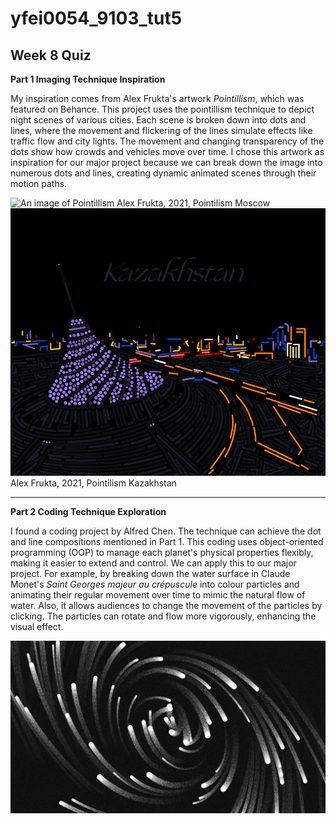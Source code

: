# yfei0054_9103_tut5
## Week 8 Quiz
**Part 1 Imaging Technique Inspiration**

My inspiration comes from Alex Frukta's artwork *Pointillism*, which was featured on Behance. This project uses the pointillism technique to depict night scenes of various cities. Each scene is broken down into dots and lines, where the movement and flickering of the lines simulate effects like traffic flow and city lights. The movement and changing transparency of the dots show how crowds and vehicles move over time. I chose this artwork as inspiration for our major project because we can break down the image into numerous dots and lines, creating dynamic animated scenes through their motion paths.

![An image of Pointillism](readmeImages/Pointilism_1_Moscow.gif)
Alex Frukta, 2021, Pointilism Moscow
![An image of Pointillism](readmeImages/Kazakhstan_2_Kazakhstan.gif)
Alex Frukta, 2021, Pointilism Kazakhstan

---

**Part 2 Coding Technique Exploration**

I found a coding project by Alfred Chen. The technique can achieve the dot and line compositions mentioned in Part 1. This coding uses object-oriented programming (OOP) to manage each planet's physical properties flexibly, making it easier to extend and control. We can apply this to our major project. For example, by breaking down the water surface in Claude Monet's *Saint Georges majeur au crépuscule* into colour particles and animating their regular movement over time to mimic the natural flow of water. Also, it allows audiences to change the movement of the particles by clicking. The particles can rotate and flow more vigorously, enhancing the visual effect.

![An image of Black Hole Genre](readmeImages/Black%20hole%20genre_shang.jpg)

